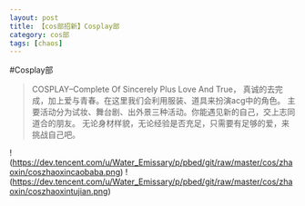 ```yaml
---
layout: post
title: 【cos部招新】Cosplay部
category: cos部
tags: [chaos]
---
```


#Cosplay部
> COSPLAY–Complete Of Sincerely Plus Love And True，
真诚的去完成，加上爱与青春。在这里我们会利用服装、道具来扮演acg中的角色。
主要活动分为试妆、舞台剧、出外景三种活动。你能遇见新的自己，交上志同道合的朋友。
无论身材样貌，无论经验是否充足，只需要有足够的爱，来挑战自己吧。

!(https://dev.tencent.com/u/Water_Emissary/p/pbed/git/raw/master/cos/zhaoxin/coszhaoxincaobaba.png)
!(https://dev.tencent.com/u/Water_Emissary/p/pbed/git/raw/master/cos/zhaoxin/coszhaoxintujian.png)
